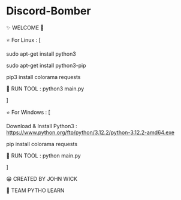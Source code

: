# Discord-Bomber
✨ WELCOME 🍕

⭐ For Linux : [

sudo apt-get install python3

sudo apt-get install python3-pip

pip3 install colorama requests

🧨 RUN TOOL : python3 main.py

]

⭐ For Windows : [

Download & Install Python3 : https://www.python.org/ftp/python/3.12.2/python-3.12.2-amd64.exe

pip install colorama requests

🧨 RUN TOOL : python main.py

]

😁 CREATED BY JOHN WICK

🍕 TEAM PYTHO LEARN
